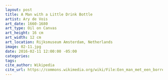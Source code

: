 ```yaml
---
layout: post
title: A Man with a Little Drink Bottle
artist: Ary de Vois
art_date: 1660-1680
art_type: Oil on Canvas
art_height: 16 cm 
art_width: 12 cm
art_location: Rijksmuseum Amsterdam, Netherlands
image: 02-11.jpg
date: 2016-02-11 12:00:00 -05:00
categories:
tags:
cite_author: Wikipedia
cite_url: https://commons.wikimedia.org/wiki/File:Een_man_met_een_borrelflesje_Rijksmuseum_SK-A-456.jpeg
---
```

